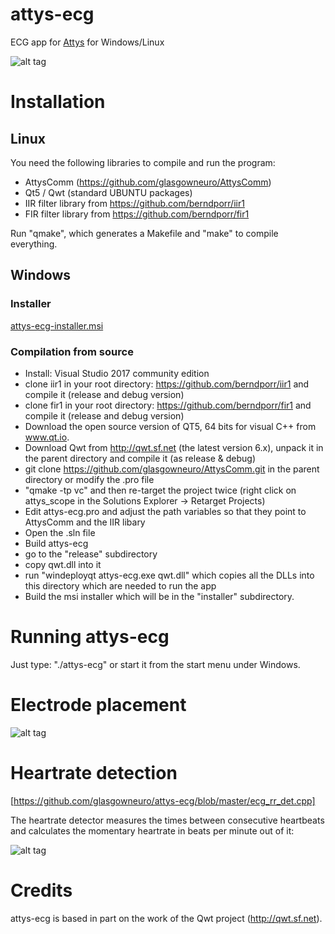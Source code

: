 # attys-ecg

ECG app for [Attys](http://www.attys.tech)
for Windows/Linux

![alt tag](screenshot.png)

# Installation

## Linux

You need the following libraries to compile and run the program:

- AttysComm (https://github.com/glasgowneuro/AttysComm)
- Qt5 / Qwt (standard UBUNTU packages)
- IIR filter library from https://github.com/berndporr/iir1
- FIR filter library from https://github.com/berndporr/fir1

Run "qmake", which generates a Makefile and "make" to compile
everything.



## Windows

### Installer

<a href="http://www.attys.tech/download/attys-ecg-installer.msi">attys-ecg-installer.msi</a>

### Compilation from source

* Install: Visual Studio 2017 community edition
* clone iir1 in your root directory: https://github.com/berndporr/iir1 and compile it (release and debug version)
* clone fir1 in your root directory: https://github.com/berndporr/fir1 and compile it (release and debug version)
* Download the open source version of QT5, 64 bits for visual C++ from www.qt.io.
* Download Qwt from http://qwt.sf.net (the latest version 6.x), unpack it in the parent directory and compile it (as release & debug)
* git clone https://github.com/glasgowneuro/AttysComm.git in the parent directory or modify the .pro file
* "qmake -tp vc" and then re-target the project twice (right click on attys_scope in the Solutions Explorer -> Retarget Projects)
* Edit attys-ecg.pro and adjust the path variables so that they point to AttysComm and the IIR libary
* Open the .sln file
* Build attys-ecg
* go to the "release" subdirectory
* copy qwt.dll into it
* run "windeployqt attys-ecg.exe qwt.dll" which copies all the DLLs into this directory which are needed to run the app
* Build the msi installer which will be in the "installer" subdirectory.


# Running attys-ecg

Just type: "./attys-ecg" or start it from the start menu under Windows.

# Electrode placement

![alt tag](electrode_placement.png)

# Heartrate detection
[https://github.com/glasgowneuro/attys-ecg/blob/master/ecg_rr_det.cpp]

The heartrate detector
measures the times between consecutive heartbeats and calculates the momentary
heartrate in beats per minute out of it:

![alt tag](heartrate_detection.png)

# Credits

attys-ecg is based in part on the work of the Qwt project (http://qwt.sf.net).

